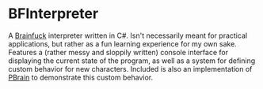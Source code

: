 # BFInterpreter
A [Brainfuck](https://en.wikipedia.org/wiki/Brainfuck) interpreter written in C#. Isn't necessarily meant for practical applications, but rather as a fun learning experience for my own sake. Features a (rather messy and sloppily written) console interface for displaying the current state of the program, as well as a system for defining custom behavior for new characters. Included is also an implementation of [PBrain](https://esolangs.org/wiki/Pbrain) to demonstrate this custom behavior.

